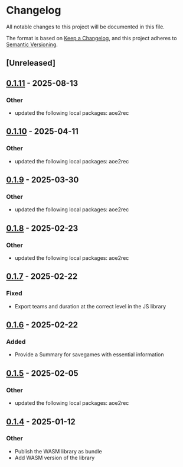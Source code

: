 # Changelog

All notable changes to this project will be documented in this file.

The format is based on [Keep a Changelog](https://keepachangelog.com/en/1.0.0/),
and this project adheres to [Semantic Versioning](https://semver.org/spec/v2.0.0.html).

## [Unreleased]

## [0.1.11](https://github.com/aoe2ct/aoe2rec/compare/aoe2rec-js-v0.1.10...aoe2rec-js-v0.1.11) - 2025-08-13

### Other

- updated the following local packages: aoe2rec

## [0.1.10](https://github.com/aoe2ct/aoe2rec/compare/aoe2rec-js-v0.1.9...aoe2rec-js-v0.1.10) - 2025-04-11

### Other

- updated the following local packages: aoe2rec

## [0.1.9](https://github.com/aoe2ct/aoe2rec/compare/aoe2rec-js-v0.1.8...aoe2rec-js-v0.1.9) - 2025-03-30

### Other

- updated the following local packages: aoe2rec

## [0.1.8](https://github.com/aoe2ct/aoe2rec/compare/aoe2rec-js-v0.1.7...aoe2rec-js-v0.1.8) - 2025-02-23

### Other

- updated the following local packages: aoe2rec

## [0.1.7](https://github.com/aoe2ct/aoe2rec/compare/aoe2rec-js-v0.1.6...aoe2rec-js-v0.1.7) - 2025-02-22

### Fixed

- Export teams and duration at the correct level in the JS library

## [0.1.6](https://github.com/aoe2ct/aoe2rec/compare/aoe2rec-js-v0.1.5...aoe2rec-js-v0.1.6) - 2025-02-22

### Added

- Provide a Summary for savegames with essential information

## [0.1.5](https://github.com/aoe2ct/aoe2rec/compare/aoe2rec-js-v0.1.4...aoe2rec-js-v0.1.5) - 2025-02-05

### Other

- updated the following local packages: aoe2rec

## [0.1.4](https://github.com/aoe2ct/aoe2rec/releases/tag/aoe2rec-js-v0.1.4) - 2025-01-12

### Other

- Publish the WASM library as bundle
- Add WASM version of the library
